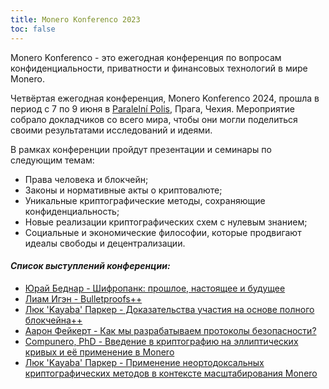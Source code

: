 ```yaml
---
title: Monero Konferenco 2023
toc: false
---
```


Monero Konferenco - это ежегодная конференция по вопросам конфиденциальности, приватности и финансовых технологий в мире Monero.

Четвёртая ежегодная конференция, Monero Konferenco 2024, прошла в период с 7 по 9 июня в [Paralelní Polis](https://www.paralelnipolis.cz/), Прага, Чехия. Мероприятие собрало докладчиков со всего мира, чтобы они могли поделиться своими результатами исследований и идеями.

В рамках конференции пройдут презентации и семинары по следующим темам:
- Права человека и блокчейн;
- Законы и нормативные акты о криптовалюте;
- Уникальные криптографические методы, сохраняющие конфиденциальность;
- Новые реализации криптографических схем с нулевым знанием;
- Социальные и экономические философии, которые продвигают идеалы свободы и децентрализации.

#### _**Список выступлений конференции:**_

- [Юрай Беднар - Шифропанк: прошлое, настоящее и будущее](/logs/konferenco-2024/juraj-bednar-cypherpunk-past-present-and-future-ru-raw/)
- [Лиам Игэн - Bulletproofs++](/logs/konferenco-2024/liam-eagen-bulletproofs++-ru-raw/)
- [Люк 'Kayaba' Паркер - Доказательства участия на основе полного блокчейна++](/logs/konferenco-2024/luke-kayaba-parker-full-chain-membership-proofs++-ru-raw/)
- [Аарон Фейкерт - Как мы разрабатываем протоколы безопасности?](/logs/konferenco-2024/aaron-feickert-how-do-we-design-secure-protocols-ru-raw/)
- [Compunero, PhD - Введение в криптографию на эллиптических кривых и её применение в Monero](/logs/konferenco-2024/compunero-phd-a-primer-on-elliptic-curve-cryptography-and-its-application-in-monero-ru-raw/)
- [Люк 'Kayaba' Паркер - Применение неортодоксальных криптографических методов в контексте масштабирования Monero](/logs/konferenco-2024/luke-kayaba-parker-unorthodox-cryptography-to-scale-monero-ru-raw/)
